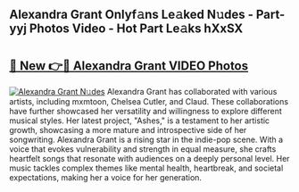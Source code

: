 ## Alexandra Grant Onlyf𝚊ns Le𝚊ked N𝚞des - Part-yyj Photos Video - Hot Part Le𝚊ks hXxSX

# <h2><a href="http://ac18111.deff.icu/?id=Alexandra+Grant">🔗 New 👉🔴 Alexandra Grant VIDEO Photos</a></h2>

[![Alexandra Grant N𝚞des](https://i.imgur.com/rIISA9y.gif)](http://ac18111.deff.icu/?id=Alexandra+Grant)
Alexandra Grant has collaborated with various artists, including mxmtoon, Chelsea Cutler, and Claud. These collaborations have further showcased her versatility and willingness to explore different musical styles. Her latest project, "Ashes," is a testament to her artistic growth, showcasing a more mature and introspective side of her songwriting. Alexandra Grant is a rising star in the indie-pop scene. With a voice that evokes vulnerability and strength in equal measure, she crafts heartfelt songs that resonate with audiences on a deeply personal level. Her music tackles complex themes like mental health, heartbreak, and societal expectations, making her a voice for her generation.
